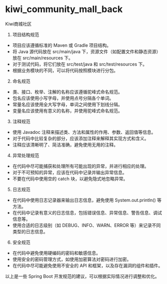 # kiwi_community_mall_back
Kiwi商城社区


1. 项目结构规范

- 项目应该遵循标准的 Maven 或 Gradle 项目结构。
- 将 Java 源代码放在 src/main/java 下，资源文件（如配置文件和静态资源）放在 src/main/resources 下。
- 对于测试代码，将它们放在 src/test/java 和 src/test/resources 下。
- 根据业务模块的不同，可以将代码按照模块进行分包。

2. 命名规范

- 类、接口、枚举、注解的名称应该遵循驼峰式命名规范。
- 包名应该使用小写字母，并使用点号分隔各个单词。
- 常量名应该使用全大写字母，单词之间使用下划线分隔。
- 变量名应该使用有意义的名称，并使用驼峰式命名规范。

3. 注释规范

- 使用 Javadoc 注释来描述类、方法和属性的作用、参数、返回值等信息。
- 对于代码中比较复杂的部分，应该添加注释来解释其实现方式和含义。
- 注释应该清晰明了、简洁准确，避免使用无用的注释。

4. 异常处理规范

- 在代码中尽可能捕获和处理所有可能出现的异常，并进行相应的处理。
- 对于不可预知的异常，应该在代码中记录并输出异常信息。
- 不要在代码中使用空的 catch 块，以避免隐式地忽略异常。

5. 日志规范

- 在代码中使用日志记录器来输出日志信息，避免使用 System.out.println() 等方法。
- 在代码中记录有意义的日志信息，包括错误信息、异常信息、警告信息、调试信息等。
- 使用合适的日志级别（如 DEBUG、INFO、WARN、ERROR 等）来记录不同类型的日志信息。

6. 安全规范

- 在代码中避免使用硬编码的密码和敏感信息。
- 使用安全的密码管理方式，如使用加密算法对密码进行加密。
- 在代码中尽可能避免使用不安全的 API 和框架，以及存在漏洞的组件和插件。

以上是一些 Spring Boot 开发规范的建议，可以根据实际情况进行调整和优化。